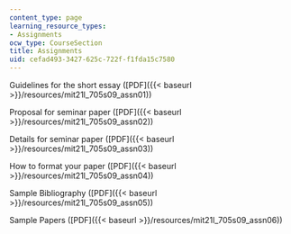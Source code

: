 ```yaml
---
content_type: page
learning_resource_types:
- Assignments
ocw_type: CourseSection
title: Assignments
uid: cefad493-3427-625c-722f-f1fda15c7580
---
```


Guidelines for the short essay ([PDF]({{< baseurl >}}/resources/mit21l_705s09_assn01))

Proposal for seminar paper ([PDF]({{< baseurl >}}/resources/mit21l_705s09_assn02))

Details for seminar paper ([PDF]({{< baseurl >}}/resources/mit21l_705s09_assn03))

How to format your paper ([PDF]({{< baseurl >}}/resources/mit21l_705s09_assn04))

Sample Bibliography ([PDF]({{< baseurl >}}/resources/mit21l_705s09_assn05))

Sample Papers ([PDF]({{< baseurl >}}/resources/mit21l_705s09_assn06))